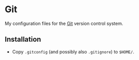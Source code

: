 Git
===

My configuration files for the [Git](http://git-scm.com/) version control system.

Installation
------------

* Copy `.gitconfig` (and possibly also `.gitignore`) to `$HOME/`.
